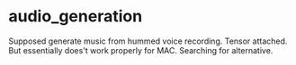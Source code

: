 # audio_generation
Supposed generate music from hummed voice recording.
Tensor attached. But essentially does't work properly for MAC. Searching for alternative.
